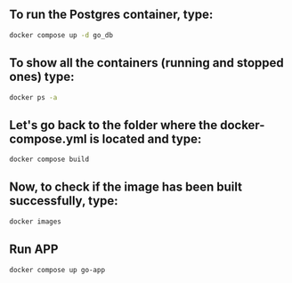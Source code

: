 ## To run the Postgres container, type:

```bash
docker compose up -d go_db
```

## To show all the containers (running and stopped ones) type:

```bash
docker ps -a
```

## Let's go back to the folder where the docker-compose.yml is located and type:

```bash
docker compose build
```

## Now, to check if the image has been built successfully, type:

```bash
docker images
```

## Run APP

```bash
docker compose up go-app
```